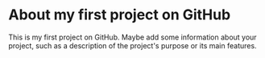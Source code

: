# About my first project on GitHub
This is my first project on GitHub. Maybe add some information about your project, such as a description of the project's purpose or its main features.
